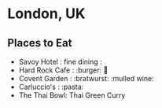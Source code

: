 # London, UK

## Places to Eat

- Savoy Hotel : fine dining : 
- Hard Rock Cafe : :burger: :hotdog:
- Covent Garden : :bratwurst: :mulled wine:
- Carluccio's : :pasta:
- The Thai Bowl: Thai Green Curry
